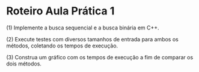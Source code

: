 # Roteiro Aula Prática 1

(1) Implemente a busca sequencial e a busca binária em C++.

(2) Execute testes com diversos tamanhos de entrada para ambos os métodos, coletando os tempos de execução.

(3) Construa um gráfico com os tempos de execução a fim de comparar os dois métodos.